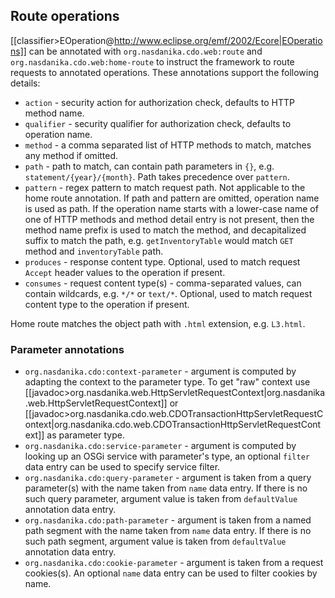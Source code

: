 ## Route operations
[[classifier>EOperation@http://www.eclipse.org/emf/2002/Ecore|EOperations]] can be annotated with ``org.nasdanika.cdo.web:route`` and ``org.nasdanika.cdo.web:home-route`` to instruct the framework to route requests to annotated operations. These annotations support the following details:

  * ``action`` - security action for authorization check, defaults to HTTP method name.
  * ``qualifier`` - security qualifier for authorization check, defaults to operation name.
  * ``method`` - a comma separated list of HTTP methods to match, matches any method if omitted.
  * ``path`` - path to match, can contain path parameters in ``{}``, e.g. ``statement/{year}/{month}``. Path takes precedence over ``pattern``.
  * ``pattern`` - regex pattern to match request path. Not applicable to the home route annotation. If path and pattern are omitted, operation name is used as path. If the operation name starts with a lower-case name of one of HTTP methods and method detail entry is not present, then the method name prefix is used to match the method, and decapitalized suffix to match the path, e.g. ``getInventoryTable`` would match ``GET`` method and ``inventoryTable`` path.  
  * ``produces`` - response content type. Optional, used to match request ``Accept`` header values to the operation if present.
  * ``consumes`` - request content type(s) - comma-separated values, can contain wildcards, e.g. ``*/*`` or ``text/*``. Optional, used to match request content type to the operation if present. 
  
Home route matches the object path with ``.html`` extension, e.g. ``L3.html``.

### Parameter annotations
  * ``org.nasdanika.cdo:context-parameter`` - argument is computed by adapting the context to the parameter type. To get "raw" context use [[javadoc>org.nasdanika.web.HttpServletRequestContext|org.nasdanika.web.HttpServletRequestContext]] or [[javadoc>org.nasdanika.cdo.web.CDOTransactionHttpServletRequestContext|org.nasdanika.cdo.web.CDOTransactionHttpServletRequestContext<CR>]] as parameter type.
  * ``org.nasdanika.cdo:service-parameter`` - argument is computed by looking up an OSGi service with parameter's type, an optional ``filter`` data entry can be used to specify service filter.
  * ``org.nasdanika.cdo:query-parameter`` - argument is taken from a query parameter(s) with the name taken from ``name`` data entry. If there is no such query parameter, argument value is taken from ``defaultValue`` annotation data entry.    
  * ``org.nasdanika.cdo:path-parameter`` - argument is taken from a named path segment with the name taken from ``name`` data entry. If there is no such path segment, argument value is taken from ``defaultValue`` annotation data entry.    
  * ``org.nasdanika.cdo:cookie-parameter`` - argument is taken from a request cookies(s). An optional ``name`` data entry can be used to filter cookies by name.   

